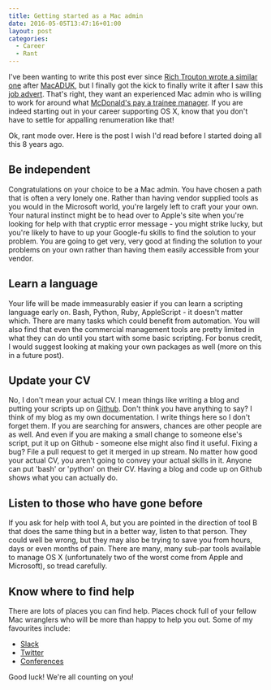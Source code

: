 ```yaml
---
title: Getting started as a Mac admin
date: 2016-05-05T13:47:16+01:00
layout: post
categories:
  - Career
  - Rant
---
```


I've been wanting to write this post ever since [Rich Trouton wrote a similar one](https://derflounder.wordpress.com/2016/02/11/getting-started-as-a-mac-admin/) after [MacADUK](http://www.macad.uk/), but I finally got the kick to finally write it after I saw this [job advert](http://jobs.recruitsosimple.com/job/1337/75). That's right, they want an experienced Mac admin who is willing to work for around what [McDonald's pay a trainee manager](http://www.mcdonalds.co.uk/ukhome/whatmakesmcdonalds/questions/work-with-us/wages/what-is-the-average-salary-of-a-mcdonalds-restaurant-employee.html). If you are indeed starting out in your career supporting OS X, know that you don't have to settle for appalling renumeration like that!

Ok, rant mode over. Here is the post I wish I'd read before I started doing all this 8 years ago.<!-- more -->

## Be independent

Congratulations on your choice to be a Mac admin. You have chosen a path that is often a very lonely one. Rather than having vendor supplied tools as you would in the Microsoft world, you're largely left to craft your your own. Your natural instinct might be to head over to Apple's site when you're looking for help with that cryptic error message - you might strike lucky, but you're likely to have to up your Google-fu skills to find the solution to your problem. You are going to get very, very good at finding the solution to your problems on your own rather than having them easily accessible from your vendor.

## Learn a language

Your life will be made immeasurably easier if you can learn a scripting language early on. Bash, Python, Ruby, AppleScript - it doesn't matter which. There are many tasks which could benefit from automation. You will also find that even the commercial management tools are pretty limited in what they can do until you start with some basic scripting. For bonus credit, I would suggest looking at making your own packages as well (more on this in a future post).

## Update your CV

No, I don't mean your actual CV. I mean things like writing a blog and putting your scripts up on [Github](http://github.com). Don't think you have anything to say? I think of my blog as my own documentation. I write things here so I don't forget them. If you are searching for answers, chances are other people are as well. And even if you are making a small change to someone else's script, put it up on Github - someone else might also find it useful. Fixing a bug? File a pull request to get it merged in up stream. No matter how good your actual CV, you aren't going to convey your actual skills in it. Anyone can put 'bash' or 'python' on their CV. Having a blog and code up on Github shows what you can actually do.

## Listen to those who have gone before

If you ask for help with tool A, but you are pointed in the direction of tool B that does the same thing but in a better way, listen to that person. They could well be wrong, but they may also be trying to save you from hours, days or even months of pain. There are many, many sub-par tools available to manage OS X (unfortunately two of the worst come from Apple and Microsoft), so tread carefully.

## Know where to find help

There are lots of places you can find help. Places chock full of your fellow Mac wranglers who will be more than happy to help you out. Some of my favourites include:

* [Slack](http://macadmins.org)
* [Twitter](https://twitter.com/search?src=typd&q=%23macadmins%20OR%20%23macadmin)
* [Conferences](http://krypted.com/community/macadmin-conferences/)

Good luck! We're all counting on you!